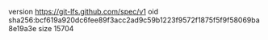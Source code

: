 version https://git-lfs.github.com/spec/v1
oid sha256:bcf619a920dc6fee89f3acc2ad9c59b1223f9572f1875f5f9f58069ba8e19a3e
size 15704

